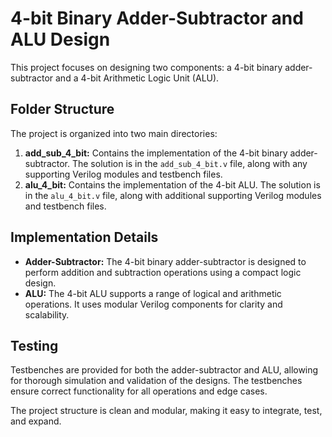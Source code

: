 # 4-bit Binary Adder-Subtractor and ALU Design

This project focuses on designing two components: a 4-bit binary adder-subtractor and a 4-bit Arithmetic Logic Unit (ALU).

## Folder Structure
The project is organized into two main directories:
1. **add_sub_4_bit:** Contains the implementation of the 4-bit binary adder-subtractor. The solution is in the `add_sub_4_bit.v` file, along with any supporting Verilog modules and testbench files.
2. **alu_4_bit:** Contains the implementation of the 4-bit ALU. The solution is in the `alu_4_bit.v` file, along with additional supporting Verilog modules and testbench files.

## Implementation Details
- **Adder-Subtractor:** The 4-bit binary adder-subtractor is designed to perform addition and subtraction operations using a compact logic design.
- **ALU:** The 4-bit ALU supports a range of logical and arithmetic operations. It uses modular Verilog components for clarity and scalability.

## Testing
Testbenches are provided for both the adder-subtractor and ALU, allowing for thorough simulation and validation of the designs. The testbenches ensure correct functionality for all operations and edge cases.

The project structure is clean and modular, making it easy to integrate, test, and expand.
